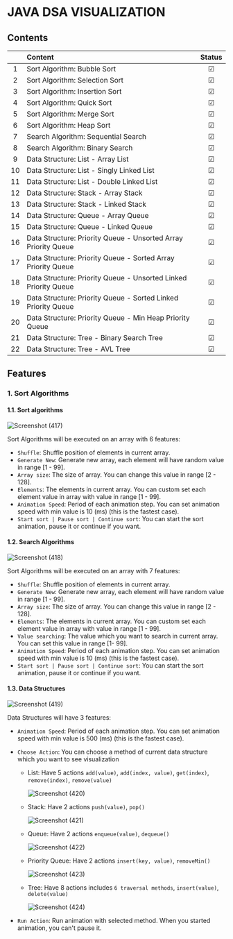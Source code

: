 # JAVA DSA VISUALIZATION

## Contents

|    | Content                                                         | Status  |
|:--:|:----------------------------------------------------------------|:-------:|
| 1  | Sort Algorithm: Bubble Sort                                     | &#9745; |
| 2  | Sort Algorithm: Selection Sort                                  | &#9745; |
| 3  | Sort Algorithm: Insertion Sort                                  | &#9745; |
| 4  | Sort Algorithm: Quick Sort                                      | &#9745; |
| 5  | Sort Algorithm: Merge Sort                                      | &#9745; |
| 6  | Sort Algorithm: Heap Sort                                       | &#9745; |
| 7  | Search Algorithm: Sequential Search                             | &#9745; |
| 8  | Search Algorithm: Binary Search                                 | &#9745; |
| 9  | Data Structure: List - Array List                               | &#9745; |
| 10 | Data Structure: List - Singly Linked List                       | &#9745; |
| 11 | Data Structure: List - Double Linked List                       | &#9745; |
| 12 | Data Structure: Stack - Array Stack                             | &#9745; |
| 13 | Data Structure: Stack - Linked Stack                            | &#9745; |
| 14 | Data Structure: Queue - Array Queue                             | &#9745; |
| 15 | Data Structure: Queue - Linked Queue                            | &#9745; |
| 16 | Data Structure: Priority Queue - Unsorted Array Priority Queue  | &#9745; |
| 17 | Data Structure: Priority Queue - Sorted Array Priority Queue    | &#9745; |
| 18 | Data Structure: Priority Queue - Unsorted Linked Priority Queue | &#9745; |
| 19 | Data Structure: Priority Queue - Sorted Linked Priority Queue   | &#9745; |
| 20 | Data Structure: Priority Queue - Min Heap Priority Queue        | &#9745; |
| 21 | Data Structure: Tree - Binary Search Tree                       | &#9745; |
| 22 | Data Structure: Tree - AVL Tree                                 | &#9745; |

## Features

### 1. Sort Algorithms

#### 1.1. Sort algorithms 

![Screenshot (417)](https://github.com/dangngocquan/java-algorithm-visualizer/assets/95365566/f87843ce-6975-4232-917c-642ddea90ba5)

Sort Algorithms will be executed on an array with 6 features:

- `Shuffle`: Shuffle position of elements in current array.
- `Generate New`: Generate new array, each element will have random value in range [1 - 99].
- `Array size`: The size of array. You can change this value in range [2 - 128].
- `Elements`: The elements in current array. You can custom set each element value in array with value in range [1 - 99].
- `Animation Speed`: Period of each animation step. You can set animation speed with min value is 10 (ms) (this is the fastest case).
- `Start sort | Pause sort | Continue sort`: You can start the sort animation, pause it or continue if you want.

#### 1.2. Search Algorithms 

![Screenshot (418)](https://github.com/dangngocquan/java-algorithm-visualizer/assets/95365566/2e3f5398-3a52-4b07-a49c-3d1043b20e92)

Sort Algorithms will be executed on an array with 7 features:

- `Shuffle`: Shuffle position of elements in current array.
- `Generate New`: Generate new array, each element will have random value in range [1 - 99].
- `Array size`: The size of array. You can change this value in range [2 - 128].
- `Elements`: The elements in current array. You can custom set each element value in array with value in range [1 - 99].
- `Value searching`: The value which you want to search in current array. You can set this value in range [1- 99].
- `Animation Speed`: Period of each animation step. You can set animation speed with min value is 10 (ms) (this is the fastest case).
- `Start sort | Pause sort | Continue sort`: You can start the sort animation, pause it or continue if you want.

#### 1.3. Data Structures

![Screenshot (419)](https://github.com/dangngocquan/java-algorithm-visualizer/assets/95365566/0efd2edb-3bfd-4fc6-9770-9c5d8035c59a)

Data Structures will have 3 features:

- `Animation Speed`: Period of each animation step. You can set animation speed with min value is 500 (ms) (this is the fastest case).
- `Choose Action`: You can choose a method of current data structure which you want to see visualization
  - List: Have 5 actions `add(value)`, `add(index, value)`, `get(index)`, `remove(index)`, `remove(value)`
    
    ![Screenshot (420)](https://github.com/dangngocquan/java-algorithm-visualizer/assets/95365566/ec0d2e5d-82c5-4429-bc82-ed99ea273cbe)
    
  - Stack: Have 2 actions `push(value)`, `pop()`
    
    ![Screenshot (421)](https://github.com/dangngocquan/java-algorithm-visualizer/assets/95365566/b3f66804-553c-4496-a6d0-e0448b1376d5)

  - Queue: Have 2 actions `enqueue(value)`, `dequeue()`
    
    ![Screenshot (422)](https://github.com/dangngocquan/java-algorithm-visualizer/assets/95365566/787e4eaf-6e83-4a8a-87c3-9d6e444957ea)

  - Priority Queue: Have 2 actions `insert(key, value)`, `removeMin()`
    
    ![Screenshot (423)](https://github.com/dangngocquan/java-algorithm-visualizer/assets/95365566/1535bef6-4305-4082-a7fa-9f7f5fbff6e1)

  - Tree: Have 8 actions includes `6 traversal methods`, `insert(value)`, `delete(value)`
    
    ![Screenshot (424)](https://github.com/dangngocquan/java-algorithm-visualizer/assets/95365566/248df529-28ba-4648-b1fd-e1cb1d01f6d7)

- `Run Action`: Run animation with selected method. When you started animation, you can't pause it.
